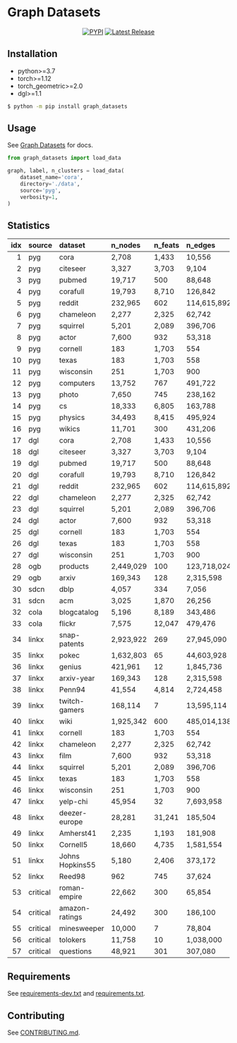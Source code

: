# Graph Datasets

<div align="center">

[![PYPI](https://img.shields.io/pypi/v/graph_datasets?style=flat)](https://pypi.org/project/graph-datasets/)  [![Latest Release](https://img.shields.io/github/v/tag/galogm/graph_datasets)](https://github.com/galogm/graph_datasets/tags)

</div>

## Installation

- python>=3.7
- torch>=1.12
- torch_geometric>=2.0
- dgl>=1.1

```bash
$ python -m pip install graph_datasets
```

## Usage
See [Graph Datasets](https://galogm.github.io/graph_datasets_docs) for docs.

```python
from graph_datasets import load_data

graph, label, n_clusters = load_data(
    dataset_name='cora',
    directory='./data',
    source='pyg',
    verbosity=1,
)
```

<!-- - DEV

```bash
# install cuda 11.3 if necessary
$ sudo bash scripts/cuda.sh
# see installation logs in logs/install.log
$ nohup bash scripts/install-dev.sh && bash scripts/install.sh > logs/install-dev.log &
```

- PROD

```bash
# see installation logs in logs/install.log
$ nohup bash scripts/install.sh > logs/install.log &
``` -->

<!-- Statistics begins -->

## Statistics
|   idx | source   | dataset         | n_nodes   | n_feats   | n_edges     |   n_clusters |
|------:|:---------|:----------------|:----------|:----------|:------------|-------------:|
|     1 | pyg      | cora            | 2,708     | 1,433     | 10,556      |            7 |
|     2 | pyg      | citeseer        | 3,327     | 3,703     | 9,104       |            6 |
|     3 | pyg      | pubmed          | 19,717    | 500       | 88,648      |            3 |
|     4 | pyg      | corafull        | 19,793    | 8,710     | 126,842     |           70 |
|     5 | pyg      | reddit          | 232,965   | 602       | 114,615,892 |           41 |
|     6 | pyg      | chameleon       | 2,277     | 2,325     | 62,742      |            5 |
|     7 | pyg      | squirrel        | 5,201     | 2,089     | 396,706     |            5 |
|     8 | pyg      | actor           | 7,600     | 932       | 53,318      |            5 |
|     9 | pyg      | cornell         | 183       | 1,703     | 554         |            5 |
|    10 | pyg      | texas           | 183       | 1,703     | 558         |            5 |
|    11 | pyg      | wisconsin       | 251       | 1,703     | 900         |            5 |
|    12 | pyg      | computers       | 13,752    | 767       | 491,722     |           10 |
|    13 | pyg      | photo           | 7,650     | 745       | 238,162     |            8 |
|    14 | pyg      | cs              | 18,333    | 6,805     | 163,788     |           15 |
|    15 | pyg      | physics         | 34,493    | 8,415     | 495,924     |            5 |
|    16 | pyg      | wikics          | 11,701    | 300       | 431,206     |           10 |
|    17 | dgl      | cora            | 2,708     | 1,433     | 10,556      |            7 |
|    18 | dgl      | citeseer        | 3,327     | 3,703     | 9,104       |            6 |
|    19 | dgl      | pubmed          | 19,717    | 500       | 88,648      |            3 |
|    20 | dgl      | corafull        | 19,793    | 8,710     | 126,842     |           70 |
|    21 | dgl      | reddit          | 232,965   | 602       | 114,615,892 |           41 |
|    22 | dgl      | chameleon       | 2,277     | 2,325     | 62,742      |            5 |
|    23 | dgl      | squirrel        | 5,201     | 2,089     | 396,706     |            5 |
|    24 | dgl      | actor           | 7,600     | 932       | 53,318      |            5 |
|    25 | dgl      | cornell         | 183       | 1,703     | 554         |            5 |
|    26 | dgl      | texas           | 183       | 1,703     | 558         |            5 |
|    27 | dgl      | wisconsin       | 251       | 1,703     | 900         |            5 |
|    28 | ogb      | products        | 2,449,029 | 100       | 123,718,024 |           47 |
|    29 | ogb      | arxiv           | 169,343   | 128       | 2,315,598   |           40 |
|    30 | sdcn     | dblp            | 4,057     | 334       | 7,056       |            4 |
|    31 | sdcn     | acm             | 3,025     | 1,870     | 26,256      |            3 |
|    32 | cola     | blogcatalog     | 5,196     | 8,189     | 343,486     |            6 |
|    33 | cola     | flickr          | 7,575     | 12,047    | 479,476     |            9 |
|    34 | linkx    | snap-patents    | 2,923,922 | 269       | 27,945,090  |            5 |
|    35 | linkx    | pokec           | 1,632,803 | 65        | 44,603,928  |            3 |
|    36 | linkx    | genius          | 421,961   | 12        | 1,845,736   |            2 |
|    37 | linkx    | arxiv-year      | 169,343   | 128       | 2,315,598   |            5 |
|    38 | linkx    | Penn94          | 41,554    | 4,814     | 2,724,458   |            3 |
|    39 | linkx    | twitch-gamers   | 168,114   | 7         | 13,595,114  |            2 |
|    40 | linkx    | wiki            | 1,925,342 | 600       | 485,014,138 |            6 |
|    41 | linkx    | cornell         | 183       | 1,703     | 554         |            5 |
|    42 | linkx    | chameleon       | 2,277     | 2,325     | 62,742      |            5 |
|    43 | linkx    | film            | 7,600     | 932       | 53,318      |            5 |
|    44 | linkx    | squirrel        | 5,201     | 2,089     | 396,706     |            5 |
|    45 | linkx    | texas           | 183       | 1,703     | 558         |            5 |
|    46 | linkx    | wisconsin       | 251       | 1,703     | 900         |            5 |
|    47 | linkx    | yelp-chi        | 45,954    | 32        | 7,693,958   |            2 |
|    48 | linkx    | deezer-europe   | 28,281    | 31,241    | 185,504     |            2 |
|    49 | linkx    | Amherst41       | 2,235     | 1,193     | 181,908     |            3 |
|    50 | linkx    | Cornell5        | 18,660    | 4,735     | 1,581,554   |            3 |
|    51 | linkx    | Johns Hopkins55 | 5,180     | 2,406     | 373,172     |            3 |
|    52 | linkx    | Reed98          | 962       | 745       | 37,624      |            3 |
|    53 | critical | roman-empire    | 22,662    | 300       | 65,854      |           18 |
|    54 | critical | amazon-ratings  | 24,492    | 300       | 186,100     |            5 |
|    55 | critical | minesweeper     | 10,000    | 7         | 78,804      |            2 |
|    56 | critical | tolokers        | 11,758    | 10        | 1,038,000   |            2 |
|    57 | critical | questions       | 48,921    | 301       | 307,080     |            2 |
<!-- Statistics ends -->

## Requirements

See [requirements-dev.txt](./requirements-dev.txt) and [requirements.txt](./requirements.txt).

## Contributing

See [CONTRIBUTING.md](./CONTRIBUTING.md).
